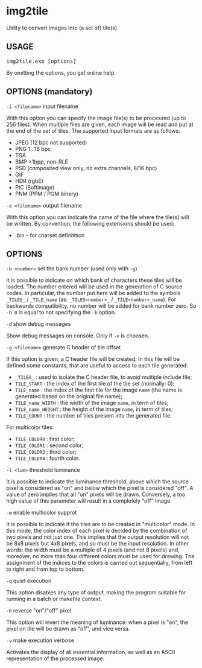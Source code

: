 # img2tile
Utility to convert images into (a set of) tile(s)

## USAGE

<pre>img2tile.exe [options]</pre>

By omitting the options, you get online help.

## OPTIONS (mandatory)

`-i <filename>` input filename

With this option you can specify the image file(s) to be processed (up to 256 files). When multiple files are given, each image will be read and put at the end of the set of tiles. The supported input formats are as follows:

 * JPEG (12 bpc not supported)
 * PNG 1...16 bpc
 * TGA
 * BMP >1bpp, non-RLE
 * PSD (composited view only, no extra channels, 8/16  bpc)
 * GIF
 * HDR (rgbE)
 * PIC (Softimage)
 * PNM (PPM / PGM binary)

`-o <filename>` output filename

With this option you can indicate the name of the file where the tile(s) will be written. By convention, the following extensions should be used:
 * .bin - for charset definitition

## OPTIONS

`-b <number>`   set the bank number (used only with `-g`)

It is possible to indicate on which bank of characters these tiles will be loaded. The number entered will be used in the generation of C source codes. In particular, the number put here will be added to the symbols `_TILES_` / `_TILE_name` (as: `_TILES<number>_` / `_TILE<number>_name`). For backwards compatibility, no number will be added for bank number zero. So `-b 0` is equal to not specifying the `-b` option.

`-d`   show debug messages

Show debug messages on console. Only if `-v` is choosen.

`-g <filename>` generate C header of tile offset

If this option is given, a C header file will be created. In this file will be defined some constants, that are useful to access to each tile generated:
  * `_TILES_` : used to isolate the C header file, to avoid multiple include file;
  * `TILE_START` : the index of the first tile of the tile set (normally: 0);
  * `TILE_name` : the index of the first tile for the image `name` (the name is generated based on the original file name); 
  * `TILE_name_WIDTH` : the width of the image `name`, in term of tiles;
  * `TILE_name_HEIGHT` : the height of the image `name`, in term of tiles;
  * `TILE_COUNT` : the number of tiles present into the generated file.

For multicolor tiles:
  * `TILE_COLOR0` : first color;
  * `TILE_COLOR1` : second color;
  * `TILE_COLOR3` : third color;
  * `TILE_COLOR4` : fourth color.

`-l <lum>`      threshold luminance

It is possible to indicate the luminance threshold, above which the source pixel is considered as "on" and below which the pixel is considered "off". A value of zero implies that all "on" pixels will be drawn. Conversely, a too high value of this parameter will result in a completely "off" image.

`-m`            enable multicolor supprot

It is possible to indicate if the tiles are to be created in "multicolor" mode. In this mode, the color index of each pixel is decided by the combination of two pixels and not just one. This implies that the output resolution will not be 8x8 pixels but 4x8 pixels, and so must be the input resolution. In other words: the width must be a multiple of 4 pixels (and not 8 pixels) and, moreover, no more than four different colors must be used for drawing. The assignment of the indices to the colors is carried out sequentially, from left to right and from top to bottom.

`-q`            quiet execution

This option disables any type of output, making the program suitable for running in a batch or makefile context.

`-R`            reverse "on"/"off" pixel

This option will invert the meaning of luminance: when a pixel is "on", the pixel on tile will be drawn as "off", and vice versa.

`-v`            make execution verbose

Activates the display of all essential information, as well as an ASCII representation of the processed image.